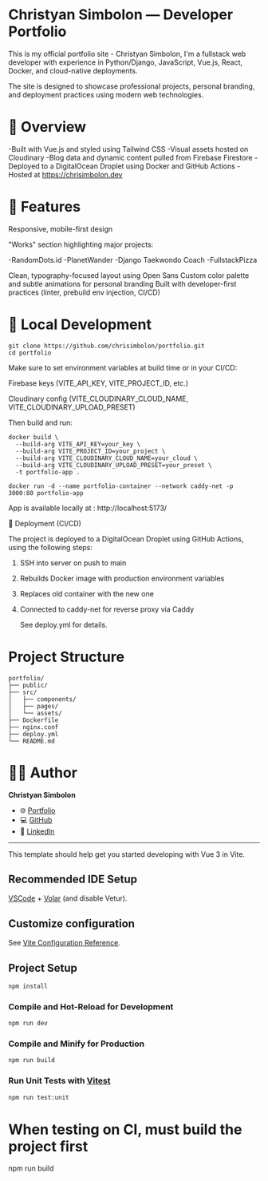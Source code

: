
# Christyan Simbolon — Developer Portfolio

This is my official portfolio site - Christyan Simbolon, I'm a fullstack web developer with experience in Python/Django, JavaScript, Vue.js, React, Docker, and cloud-native deployments.

The site is designed to showcase professional projects, personal branding, and deployment practices using modern web technologies.

# 🧠 Overview

-Built with Vue.js and styled using Tailwind CSS
-Visual assets hosted on Cloudinary
-Blog data and dynamic content pulled from Firebase Firestore
-Deployed to a DigitalOcean Droplet using Docker and GitHub Actions
-Hosted at https://chrisimbolon.dev

# 🎨 Features

Responsive, mobile-first design

"Works" section highlighting major projects:

-RandomDots.id
-PlanetWander
-Django Taekwondo Coach
-FullstackPizza

Clean, typography-focused layout using Open Sans
Custom color palette and subtle animations for personal branding
Built with developer-first practices (linter, prebuild env injection, CI/CD)


# 🐳 Local Development
```
git clone https://github.com/chrisimbolon/portfolio.git
cd portfolio
```

Make sure to set environment variables at build time or in your CI/CD:

Firebase keys (VITE_API_KEY, VITE_PROJECT_ID, etc.)

Cloudinary config (VITE_CLOUDINARY_CLOUD_NAME, VITE_CLOUDINARY_UPLOAD_PRESET)

Then build and run:

```
docker build \
  --build-arg VITE_API_KEY=your_key \
  --build-arg VITE_PROJECT_ID=your_project \
  --build-arg VITE_CLOUDINARY_CLOUD_NAME=your_cloud \
  --build-arg VITE_CLOUDINARY_UPLOAD_PRESET=your_preset \
  -t portfolio-app .

docker run -d --name portfolio-container --network caddy-net -p 3000:80 portfolio-app
```

App is available locally at : http://localhost:5173/

🔄 Deployment (CI/CD)

The project is deployed to a DigitalOcean Droplet using GitHub Actions, 
using the following steps:

1. SSH into server on push to main
2. Rebuilds Docker image with production environment variables
3. Replaces old container with the new one
4. Connected to caddy-net for reverse proxy via Caddy

    See deploy.yml for details.

# Project Structure

```
portfolio/
├── public/
├── src/
│   ├── components/
│   ├── pages/
│   └── assets/
├── Dockerfile
├── nginx.conf
├── deploy.yml
└── README.md
```

# 🙋‍♂️ Author

**Christyan Simbolon**

- 🌐 [Portfolio](https://chrisimbolon.dev)
- 💻 [GitHub](https://github.com/chrisimbolon)
- 🔗 [LinkedIn](https://linkedin.com/in/christyan-simbolon-60a854360)

---

This template should help get you started developing with Vue 3 in Vite.

## Recommended IDE Setup

[VSCode](https://code.visualstudio.com/) + [Volar](https://marketplace.visualstudio.com/items?itemName=Vue.volar) (and disable Vetur).

## Customize configuration

See [Vite Configuration Reference](https://vite.dev/config/).

## Project Setup

```sh
npm install
```

### Compile and Hot-Reload for Development

```sh
npm run dev
```

### Compile and Minify for Production

```sh
npm run build
```

### Run Unit Tests with [Vitest](https://vitest.dev/)

```sh
npm run test:unit
```

# When testing on CI, must build the project first
npm run build
```

